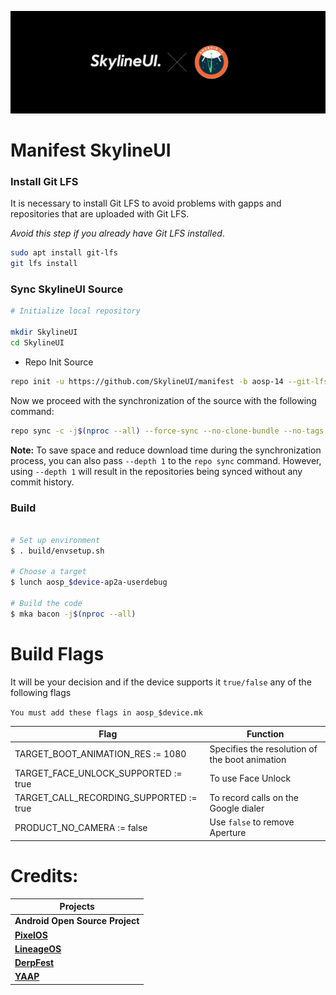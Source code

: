 ![SkylineUI](https://github.com/SkylineUI/manifest/raw/aosp-14/SkylineUIBanner.png)

# Manifest SkylineUI #

### Install Git LFS ###

It is necessary to install Git LFS to avoid problems with gapps and repositories that are uploaded with Git LFS.

*Avoid this step if you already have Git LFS installed*.

```bash
sudo apt install git-lfs
git lfs install
```

### Sync SkylineUI Source ###

```bash
# Initialize local repository

mkdir SkylineUI
cd SkylineUI
```

- Repo Init Source
```bash
repo init -u https://github.com/SkylineUI/manifest -b aosp-14 --git-lfs
```

Now we proceed with the synchronization of the source with the following command:
```bash
repo sync -c -j$(nproc --all) --force-sync --no-clone-bundle --no-tags
```
**Note:** To save space and reduce download time during the synchronization process, you can also pass `--depth 1` to the `repo sync` command. However, using `--depth 1` will result in the repositories being synced without any commit history.

### Build ###

```bash

# Set up environment
$ . build/envsetup.sh

# Choose a target
$ lunch aosp_$device-ap2a-userdebug

# Build the code
$ mka bacon -j$(nproc --all)
```

# Build Flags
It will be your decision and if the device supports it `true/false` any of the following flags

`You must add these flags in aosp_$device.mk`

| Flag                          |Function                       |
|-------------------------------|-------------------------------|
TARGET_BOOT_ANIMATION_RES := 1080 | Specifies the resolution of the boot animation |
TARGET_FACE_UNLOCK_SUPPORTED := true | To use Face Unlock |
TARGET_CALL_RECORDING_SUPPORTED := true | To record calls on the Google dialer |
PRODUCT_NO_CAMERA := false | Use `false` to remove Aperture |

# Credits:

| Projects                      |
|-------------------------------|
| **Android Open Source Project** |
| [**PixelOS**](https://github.com/PixelOS-AOSP) |
| [**LineageOS**](https://github.com/LineageOS) |
| [**DerpFest**](https://github.com/DerpFest-AOSP) |
| [**YAAP**](https://github.com/yaap) |
